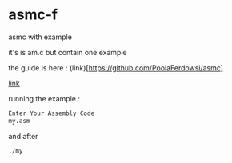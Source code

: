 # asmc-f
asmc with example

it's is am.c but contain one example

the guide is here : (link)[https://github.com/PooiaFerdowsi/asmc]

[link](https://github.com/PooiaFerdowsi/asmc)

running the example :

```./asmc.sh
Enter Your Assembly Code 
my.asm
```

and after

```./my```
